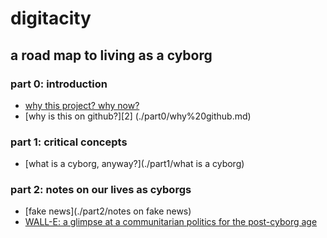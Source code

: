 # digitacity
## a road map to living as a cyborg

### part 0: introduction
- [why this project? why now?](./part0/why%20this%20project%20-%20why%20now)
- [why is this on github?][2] (./part0/why%20github.md)

### part 1: critical concepts
- [what is a cyborg, anyway?](./part1/what is a cyborg) 

### part 2: notes on our lives as cyborgs
- [fake news](./part2/notes on fake news)
- [WALL-E: a glimpse at a communitarian politics for the post-cyborg age](https://brettneese.wordpress.com/2016/11/22/the-communitarian-politics-of-wall%C2%B7e/)